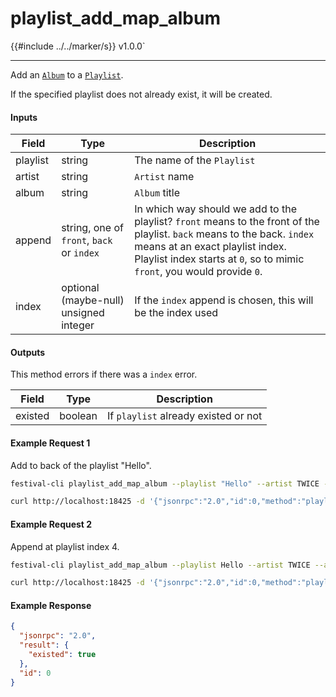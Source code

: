 # playlist_add_map_album

{{#include ../../marker/s}} v1.0.0`

---

Add an [`Album`](../../common-objects/album.md) to a [`Playlist`](playlist.md).

If the specified playlist does not already exist, it will be created.

#### Inputs
| Field    | Type                                        | Description |
|----------|---------------------------------------------|-------------|
| playlist | string                                      | The name of the `Playlist`
| artist   | string                                      | `Artist` name
| album    | string                                      | `Album` title
| append   | string, one of `front`, `back` or `index`   | In which way should we add to the playlist? `front` means to the front of the playlist. `back` means to the back. `index` means at an exact playlist index. Playlist index starts at `0`, so to mimic `front`, you would provide `0`.
| index    | optional (maybe-null) unsigned integer      | If the `index` append is chosen, this will be the index used


#### Outputs
This method errors if there was a `index` error.

| Field   | Type    | Description |
|---------|---------|-------------|
| existed | boolean | If `playlist` already existed or not

#### Example Request 1
Add to back of the playlist "Hello".
```bash
festival-cli playlist_add_map_album --playlist "Hello" --artist TWICE --album "PAGE TWO" --append back
```
```bash
curl http://localhost:18425 -d '{"jsonrpc":"2.0","id":0,"method":"playlist_add_map_album","params":{"playlist":"Hello","artist":"TWICE","album":"PAGE TWO","append":"back"}}'
```

#### Example Request 2
Append at playlist index 4.
```bash
festival-cli playlist_add_map_album --playlist Hello --artist TWICE --album "PAGE TWO" --append index --index 4
```
```bash
curl http://localhost:18425 -d '{"jsonrpc":"2.0","id":0,"method":"playlist_add_map_album","params":{"playlist":"Hello","artist":"TWICE","album":"PAGE TWO","append":"index","index":4}}'
```

#### Example Response
```json
{
  "jsonrpc": "2.0",
  "result": {
    "existed": true
  },
  "id": 0
}
```
